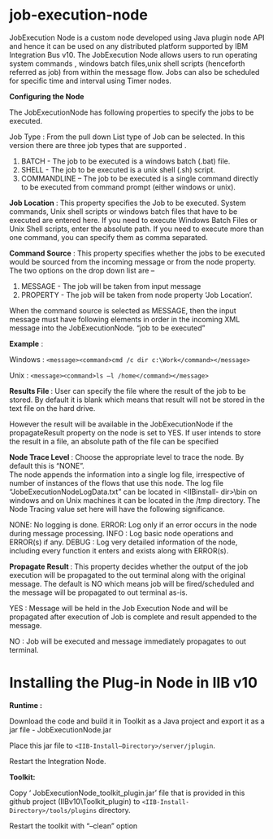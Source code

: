 # job-execution-node
JobExecution Node is a custom node developed using Java plugin node API and hence it can be used on any distributed platform supported by IBM Integration Bus v10.
The JobExecution Node allows users to run operating system commands , windows batch files,unix shell scripts (henceforth referred as job) from within the message flow. 
Jobs can also be scheduled for specific time and interval using Timer nodes.


<b>Configuring the Node</b>

The JobExecutionNode has following properties to specify the jobs to be executed.  

Job Type : From the pull down List type of Job can be selected. In this version there are
three job types that are supported .
1) BATCH - The job to be executed is a windows batch (.bat) file.
2) SHELL - The job to be executed is a unix shell (.sh) script.
3) COMMANDLINE – The job to be executed is a single command directly to be executed
from command prompt (either windows or unix).


<b>Job Location</b> : This property specifies the Job to be executed. System commands, Unix shell
scripts or windows batch files that have to be executed are entered here. If you need to execute
Windows Batch Files or Unix Shell scripts, enter the absolute path. If you need to execute more
than one command, you can specify them as comma separated.

<b>Command Source</b> : This property specifies whether the jobs to be executed would be
sourced from the incoming message or from the node property.
The two options on the drop down list are –
1) MESSAGE - The job will be taken from input message
2) PROPERTY - The job will be taken from node property ‘Job Location’.

When the command source is selected as MESSAGE, then the input message must have
following elements in order in the incoming XML message into the JobExecutionNode.
<message><command> “job to be executed”</command></message>

<b>Example</b> :

Windows :
`<message><command>cmd /c dir c:\Work</command></message>`

Unix :
`<message><command>ls –l /home</command></message>`

<b>Results File </b>: User can specify the file where the result of the job to be stored. By default it
is blank which means that result will not be stored in the text file on the hard drive.

However the result will be available in the JobExecutionNode if the propagateResult property
on the node is set to YES.
If user intends to store the result in a file, an absolute path of the file can be specified

<b>Node Trace Level </b>: Choose the appropriate level to trace the node. By default this
is “NONE”.  
The node appends the information into a single log file, irrespective of number of instances of the
flows that use this node. The log file “JobeExecutionNodeLogData.txt” can be located in \<IIBinstall-
dir\>\bin on windows and on Unix machines it can be located in the /tmp directory. The
Node Tracing value set here will have the following significance.

NONE: No logging is done.
ERROR: Log only if an error occurs in the node during message processing.
INFO : Log basic node operations and ERROR(s) if any.
DEBUG : Log very detailed information of the node, including every function it enters and exists along with ERROR(s).

<b>Propagate Result </b>: This property decides whether the output of the job execution will be
propagated to the out terminal along with the original message. The default is NO which means
job will be fired/scheduled and the message will be propagated to out terminal as-is.

YES : Message will be held in the Job Execution Node and will be propagated after execution of Job is complete and result appended to the message.

NO : Job will be executed and message immediately propagates to out terminal.
 



# Installing the Plug-in Node in IIB v10

<b>Runtime :</b>

Download the code and build it in Toolkit  as a Java project and export it as a jar file - JobExecutionNode.jar

Place this jar file to `<IIB-Install–Directory>/server/jplugin`.

Restart the Integration Node.

<b>Toolkit:</b>

Copy ‘ JobExecutionNode_toolkit_plugin.jar’ file that is provided in this github project (IIBv10\\Toolkit_plugin) to `<IIB-Install-Directory>/tools/plugins` directory.

Restart the toolkit with “–clean” option
